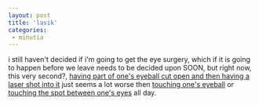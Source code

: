 ```yaml
---
layout: post
title: 'lasik'
categories:
 - minutia
---
```


i still haven't decided if i'm going to get the eye surgery, which if it is going to happen before we leave needs to be decided upon SOON, but right now, this very second?, <a href="http://www.vsdar.de/english/lasik/ablauf.html">having part of one's eyeball cut open and then having a laser shot into it</a> just seems a lot worse then <a href="http://www.perret-optic.ch/Lentille_de_contact/Prod_entretients/Prod_entretien_images/prod_entret_vch_mettre_2.jpg">touching one's eyeball</a> or <a href="http://hcs.harvard.edu/~alhuang/anime/thoughts/gendoug.jpg">touching the spot between one's eyes</a> all day. 

